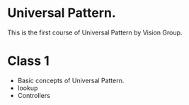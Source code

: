 # Universal Pattern.
This is the first course of Universal Pattern by Vision Group.

# Class 1
- Basic concepts of Universal Pattern.
- lookup
- Controllers
